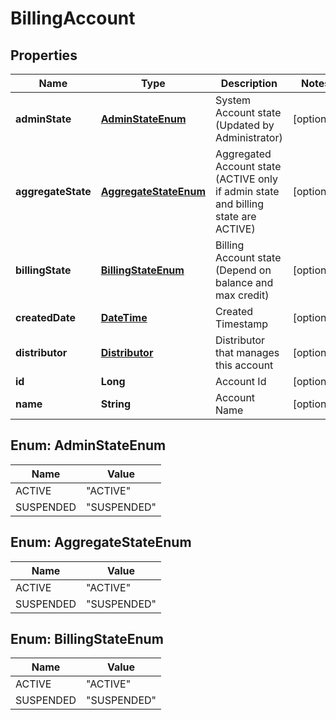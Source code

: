 
# BillingAccount

## Properties
Name | Type | Description | Notes
------------ | ------------- | ------------- | -------------
**adminState** | [**AdminStateEnum**](#AdminStateEnum) | System Account state (Updated by Administrator) |  [optional]
**aggregateState** | [**AggregateStateEnum**](#AggregateStateEnum) | Aggregated Account state (ACTIVE only if admin state and billing state are ACTIVE) |  [optional]
**billingState** | [**BillingStateEnum**](#BillingStateEnum) | Billing Account state (Depend on balance and max credit) |  [optional]
**createdDate** | [**DateTime**](DateTime.md) | Created Timestamp |  [optional]
**distributor** | [**Distributor**](Distributor.md) | Distributor that manages this account |  [optional]
**id** | **Long** | Account Id |  [optional]
**name** | **String** | Account Name |  [optional]


<a name="AdminStateEnum"></a>
## Enum: AdminStateEnum
Name | Value
---- | -----
ACTIVE | &quot;ACTIVE&quot;
SUSPENDED | &quot;SUSPENDED&quot;


<a name="AggregateStateEnum"></a>
## Enum: AggregateStateEnum
Name | Value
---- | -----
ACTIVE | &quot;ACTIVE&quot;
SUSPENDED | &quot;SUSPENDED&quot;


<a name="BillingStateEnum"></a>
## Enum: BillingStateEnum
Name | Value
---- | -----
ACTIVE | &quot;ACTIVE&quot;
SUSPENDED | &quot;SUSPENDED&quot;



